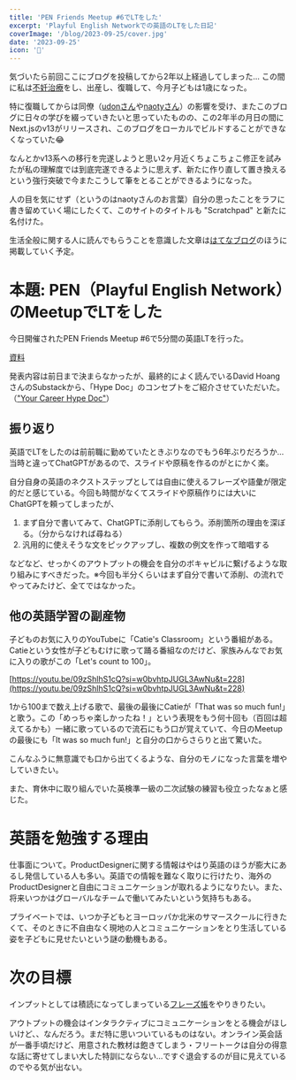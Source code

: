 ```yaml
---
title: 'PEN Friends Meetup #6でLTをした'
excerpt: 'Playful English Networkでの英語のLTをした日記'
coverImage: '/blog/2023-09-25/cover.jpg'
date: '2023-09-25'
icon: '🙌'
---
```


気づいたら前回ここにブログを投稿してから2年以上経過してしまった…
この間に私は[不妊治療](https://note.com/another_suumin/n/nc3e5d7dcf8f2)をし、出産し、復職して、今月子どもは1歳になった。

特に復職してからは同僚（[udonさん](https://nao-u.co/)や[naotyさん](https://twitter.com/naoty_k)）の影響を受け、またこのブログに日々の学びを綴っていきたいと思っていたものの、この2年半の月日の間にNext.jsのv13がリリースされ、このブログをローカルでビルドすることができなくなっていた😂

なんとかv13系への移行を完遂しようと思い2ヶ月近くちょこちょこ修正を試みたが私の理解度では到底完遂できるように思えず、新たに作り直して置き換えるという強行突破で今またこうして筆をとることができるようになった。

人の目を気にせず（というのはnaotyさんのお言葉）自分の思ったことをラフに書き留めていく場にしたくて、このサイトのタイトルも "Scratchpad" と新たに名付けた。

生活全般に関する人に読んでもらうことを意識した文章は[はてなブログ](https://moments-of-joy.hatenablog.com/)のほうに掲載していく予定。

# 本題: PEN（Playful English Network）のMeetupでLTをした

今日開催されたPEN Friends Meetup #6で5分間の英語LTを行った。

[資料](https://www.figma.com/proto/Wn8n2TRgJ60ga2fGbB2J3m/PEN-Friends-Meetup-%236---Creating-a-Hype-Doc?page-id=0%3A1&type=design&node-id=7-511&viewport=242%2C142%2C0.05&t=CpKN52NNksHsJkH3-1&scaling=contain)

発表内容は前日まで決まらなかったが、最終的によく読んでいるDavid HoangさんのSubstackから、「Hype Doc」のコンセプトをご紹介させていただいた。（["Your Career Hype Doc"](https://www.proofofconcept.pub/p/your-career-hype-doc)）

## 振り返り

英語でLTをしたのは前前職に勤めていたときぶりなのでもう6年ぶりだろうか…当時と違ってChatGPTがあるので、スライドや原稿を作るのがとにかく楽。

自分自身の英語のネクストステップとしては自由に使えるフレーズや語彙が限定的だと感じている。今回も時間がなくてスライドや原稿作りには大いにChatGPTを頼ってしまったが、

1. まず自分で書いてみて、ChatGPTに添削してもらう。添削箇所の理由を深ぼる。（分からなければ尋ねる）
2. 汎用的に使えそうな文をピックアップし、複数の例文を作って暗唱する

などなど、せっかくのアウトプットの機会を自分のボキャビルに繋げるような取り組みにすべきだった。※今回も半分くらいはまず自分で書いて添削、の流れでやってみたけど、全てではなかった。

## 他の英語学習の副産物

子どものお気に入りのYouTubeに「Catie's Classroom」という番組がある。Catieという女性が子どもむけに歌って踊る番組なのだけど、家族みんなでお気に入りの歌がこの「Let's count to 100」。

[https://youtu.be/09zShlhS1cQ?si=w0bvhtpJUGL3AwNu&t=228](https://youtu.be/09zShlhS1cQ?si=w0bvhtpJUGL3AwNu&t=228)

1から100まで数え上げる歌で、最後の最後にCatieが「That was so much fun!」と歌う。この「めっちゃ楽しかったね！」という表現をもう何十回も（百回は超えてるかも）一緒に歌っているので流石にもう口が覚えていて、今日のMeetupの最後にも「It was so much fun!」と自分の口からさらりと出て驚いた。

こんなふうに無意識でも口から出てくるような、自分のモノになった言葉を増やしていきたい。

また、育休中に取り組んでいた英検準一級の二次試験の練習も役立ったなぁと感じた。

# 英語を勉強する理由

仕事面について。ProductDesignerに関する情報はやはり英語のほうが膨大にあるし発信している人も多い。英語での情報を難なく取りに行けたり、海外のProductDesignerと自由にコミュニケーションが取れるようになりたい。また、将来いつかはグローバルなチームで働いてみたいという気持ちもある。

プライベートでは、いつか子どもとヨーロッパか北米のサマースクールに行きたくて、そのときに不自由なく現地の人とコミュニケーションをとり生活している姿を子どもに見せたいという謎の動機もある。

# 次の目標

インプットとしては積読になってしまっている[フレーズ帳](https://www.amazon.co.jp/%E3%83%8D%E3%82%A4%E3%83%86%E3%82%A3%E3%83%96%E3%81%AA%E3%82%8912%E6%AD%B3%E3%81%BE%E3%81%A7%E3%81%AB%E8%A6%9A%E3%81%88%E3%82%8B-80%E3%83%91%E3%82%BF%E3%83%BC%E3%83%B3%E3%81%A7%E8%8B%B1%E8%AA%9E%E3%81%8C%E6%AD%A2%E3%81%BE%E3%82%89%E3%81%AA%E3%81%84-%E5%A1%9A%E6%9C%AC-%E4%BA%AE/dp/4471113402)をやりきりたい。

アウトプットの機会はインタラクティブにコミュニケーションをとる機会がほしいけど、、なんだろう。まだ特に思いついているものはない。オンライン英会話が一番手頃だけど、用意された教材は飽きてしまう・フリートークは自分の得意な話に寄せてしまい大した特訓にならない…ですぐ退会するのが目に見えているのでやる気が出ない。

